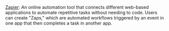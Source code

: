 <ins>Zapier</ins>: An online automation tool that connects different web-based applications to automate repetitive tasks without needing to code. Users can create "Zaps,"
which are automated workflows triggered by an event in one app that then completes a task in another app.
